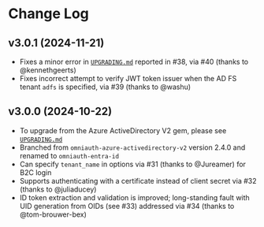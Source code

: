 # Change Log

## v3.0.1 (2024-11-21)

* Fixes a minor error in [`UPGRADING.md`](UPGRADING.md) reported in #38, via #40 (thanks to @kennethgeerts)
* Fixes incorrect attempt to verify JWT token issuer when the AD FS tenant `adfs` is specified, via #39 (thanks to @washu)

## v3.0.0 (2024-10-22)

* To upgrade from the Azure ActiveDirectory V2 gem, please see [`UPGRADING.md`](UPGRADING.md)
* Branched from `omniauth-azure-activedirectory-v2` version 2.4.0 and renamed to `omniauth-entra-id`
* Can specify `tenant_name` in options via #31 (thanks to @Jureamer) for B2C login
* Supports authenticating with a certificate instead of client secret via #32 (thanks to @juliaducey)
* ID token extraction and validation is improved; long-standing fault with UID generation from OIDs (see #33) addressed via #34 (thanks to @tom-brouwer-bex)
